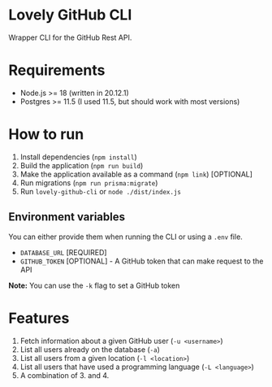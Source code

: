 # Lovely GitHub CLI

Wrapper CLI for the GitHub Rest API.

# Requirements

- Node.js >= 18 (written in 20.12.1)
- Postgres >= 11.5 (I used 11.5, but should work with most versions)

# How to run

1. Install dependencies (`npm install`)
2. Build the application (`npm run build`)
3. Make the application available as a command (`npm link`) [OPTIONAL]
4. Run migrations (`npm run prisma:migrate`)
4. Run `lovely-github-cli` or `node ./dist/index.js`

## Environment variables

You can either provide them when running the CLI or using a `.env` file.

- `DATABASE_URL` [REQUIRED]
- `GITHUB_TOKEN` [OPTIONAL] - A GitHub token that can make request to the API

__Note:__ You can use the `-k` flag to set a GitHub token

# Features

1. Fetch information about a given GitHub user (`-u <username>`)
2. List all users already on the database (`-a`)
3. List all users from a given location (`-l <location>`)
4. List all users that have used a programming language (`-L <language>`)
5. A combination of 3. and 4.
